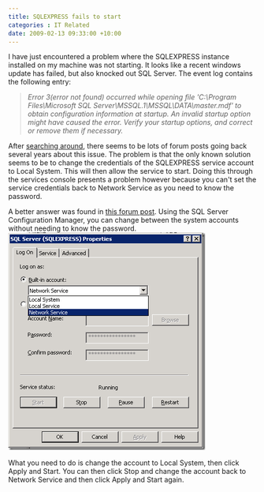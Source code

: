 ```yaml
---
title: SQLEXPRESS fails to start
categories : IT Related
date: 2009-02-13 09:33:00 +10:00
---
```


I have just encountered a problem where the SQLEXPRESS instance installed on my machine was not starting. It looks like a recent windows update has failed, but also knocked out SQL Server. The event log contains the following entry:

> _Error 3(error not found) occurred while opening file 'C:\Program Files\Microsoft SQL Server\MSSQL.1\MSSQL\DATA\master.mdf' to obtain configuration information at startup. An invalid startup option might have caused the error. Verify your startup options, and correct or remove them if necessary._

After [searching around][0], there seems to be lots of forum posts going back several years about this issue. The problem is that the only known solution seems to be to change the credentials of the SQLEXPRESS service account to Local System. This will then allow the service to start. Doing this through the services console presents a problem however because you can't set the service credentials back to Network Service as you need to know the password.

A better answer was found in [this forum post][1]. Using the SQL Server Configuration Manager, you can change between the system accounts without needing to know the password.![image][2]

What you need to do is change the account to Local System, then click Apply and Start. You can then click Stop and change the account back to Network Service and then click Apply and Start again.

[0]: http://www.google.com/search?q=Error+3(error+not+found)+occurred+while+opening+file+'C:\Program+Files\Microsoft+SQL+Server\MSSQL.1\MSSQL\DATA\master.mdf'+to+obtain+configuration+information+at+startup.+An+invalid+startup+option+might+have+caused+the+error.+Verify+your+startup+options,+and+correct+or+remove+them+if+necessary.&amp;rls=com.microsoft:en-au&amp;ie=UTF-8&amp;oe=UTF-8&amp;startIndex=&amp;startPage=1
[1]: http://social.msdn.microsoft.com/forums/en-US/sqldataaccess/thread/cd4cbc1d-3e0e-4a54-9e8f-f9df5b669992/
[2]: /files/WindowsLiveWriter/SQLEXPRESSfailstostart_83E6/image_7.png
